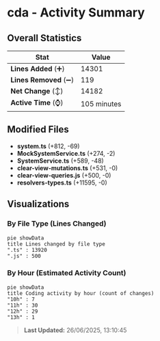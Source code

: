 # cda - Activity Summary 

## Overall Statistics

| Stat                   | Value                                                             |
| ---------------------- | ----------------------------------------------------------------- |
| **Lines Added** (➕)   | 14301                                          |
| **Lines Removed** (➖) | 119                                        |
| **Net Change** (↕)    | 14182                |
| **Active Time** (⌚)   | 105 minutes |


## Modified Files
- **system.ts** (+812, -69)
- **MockSystemService.ts** (+274, -2)
- **SystemService.ts** (+589, -48)
- **clear-view-mutations.ts** (+531, -0)
- **clear-view-queries.js** (+500, -0)
- **resolvers-types.ts** (+11595, -0)

## Visualizations

### By File Type (Lines Changed)

```mermaid
pie showData
title Lines changed by file type
".ts" : 13920
".js" : 500
```

### By Hour (Estimated Activity Count)

```mermaid
pie showData
title Coding activity by hour (count of changes)
"10h" : 7
"11h" : 30
"12h" : 29
"13h" : 1
```


> **Last Updated:** 26/06/2025, 13:10:45